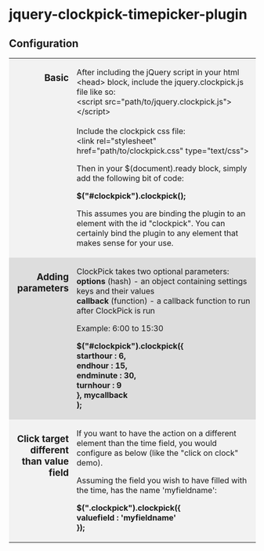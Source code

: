 jquery-clockpick-timepicker-plugin
==================================

<h2>Configuration</h2>
<table width="640" border="0" cellpadding="6" cellspacing="1">
<tr bgcolor="#f2f2f2">
<td align="right" valign="top"><h3>Basic</h3></td>
<td><p>After including the jQuery script in your html &lt;head&gt; block, include the jquery.clockpick.js file like so:<br>
&lt;script src=&quot;path/to/jquery.clockpick.js&quot;&gt;&lt;/script&gt;<br>
<br>
Include the clockpick css file:<br>
&lt;link rel=&quot;stylesheet&quot; href=&quot;path/to/clockpick.css&quot; type=&quot;text/css&quot;&gt;</p>
<p>Then in your $(document).ready block, simply add the following bit of code:</p>
<p><strong>$(&quot;#clockpick&quot;).clockpick();</strong></p>
<p>This assumes you are binding the plugin to an element with the id &quot;clockpick&quot;. You can certainly bind the plugin to any element that makes sense for your use. </p></td>
</tr>
<tr bgcolor="#dddddd">
<td align="right" valign="top" bgcolor="#dddddd"><h3>Adding parameters</h3></td>
<td><p>ClockPick takes two optional parameters:<br>
<strong>options</strong> (hash) - an object containing settings keys and their values<br>
<strong>callback</strong> (function) - a callback function to run after ClockPick is run</p>
<p>Example: 6:00 to 15:30</p>
<p><strong>
$(&quot;#clockpick&quot;).clockpick({<br>
starthour : 6,<br>
endhour : 15,<br>
endminute : 30,<br>
turnhour : 9<br>
}, mycallback<br>
);
</strong><br>
</p></td>
</tr>
<tr bgcolor="#f2f2f2">
<td align="right" valign="top"><h3>Click target different <br>
than value field </h3></td>
<td><p>If you want to have the action on a different element than the time field, you would configure as below (like the &quot;click on clock&quot; demo).</p>
<p>Assuming the field you wish to have filled with the time, has the name 'myfieldname':</p>
<p><strong>$(&quot;.clockpick&quot;).clockpick({<br>
valuefield : 'myfieldname' <br>
});
</strong><br>
</p></td>
</tr>
</table>
<br>
<br>
